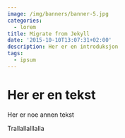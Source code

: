 ```yaml
---
image: /img/banners/banner-5.jpg
categories:
  - lorem
title: Migrate from Jekyll
date: '2015-10-10T13:07:31+02:00'
description: Her er en introduksjon
tags:
  - ipsum
---
```

# Her er en tekst

Her er noe annen tekst

Trallallalllalla
